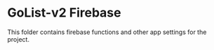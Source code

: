 # GoList-v2 Firebase

This folder contains firebase functions and other app settings for the project.